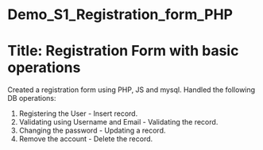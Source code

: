 # Demo_S1_Registration_form_PHP

# Title: Registration Form with basic operations
Created a registration form using PHP, JS and mysql.
Handled the following DB operations:
1. Registering the User - Insert record.
2. Validating using Username and Email - Validating the record.
3. Changing the password - Updating a record.
4. Remove the account - Delete the record.
